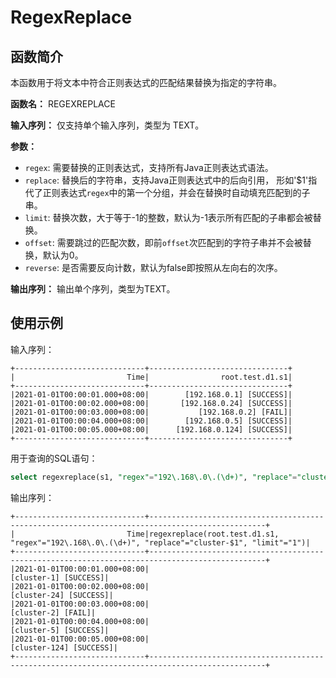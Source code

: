 # RegexReplace

## 函数简介

本函数用于将文本中符合正则表达式的匹配结果替换为指定的字符串。

**函数名：** REGEXREPLACE

**输入序列：** 仅支持单个输入序列，类型为 TEXT。

**参数：**

+ `regex`: 需要替换的正则表达式，支持所有Java正则表达式语法。
+ `replace`: 替换后的字符串，支持Java正则表达式中的后向引用，
  形如'$1'指代了正则表达式`regex`中的第一个分组，并会在替换时自动填充匹配到的子串。
+ `limit`: 替换次数，大于等于-1的整数，默认为-1表示所有匹配的子串都会被替换。
+ `offset`: 需要跳过的匹配次数，即前`offset`次匹配到的字符子串并不会被替换，默认为0。
+ `reverse`: 是否需要反向计数，默认为false即按照从左向右的次序。

**输出序列：** 输出单个序列，类型为TEXT。

## 使用示例

输入序列：

```
+-----------------------------+-------------------------------+
|                         Time|                root.test.d1.s1|
+-----------------------------+-------------------------------+
|2021-01-01T00:00:01.000+08:00|        [192.168.0.1] [SUCCESS]|
|2021-01-01T00:00:02.000+08:00|       [192.168.0.24] [SUCCESS]|
|2021-01-01T00:00:03.000+08:00|           [192.168.0.2] [FAIL]|
|2021-01-01T00:00:04.000+08:00|        [192.168.0.5] [SUCCESS]|
|2021-01-01T00:00:05.000+08:00|      [192.168.0.124] [SUCCESS]|
+-----------------------------+-------------------------------+
```

用于查询的SQL语句：

```sql
select regexreplace(s1, "regex"="192\.168\.0\.(\d+)", "replace"="cluster$1", "limit"="1") from root.test.d1
```

输出序列：

```
+-----------------------------+------------------------------------------------------------------------------------------------+
|                         Time|regexreplace(root.test.d1.s1, "regex"="192\.168\.0\.(\d+)", "replace"="cluster-$1", "limit"="1")|
+-----------------------------+------------------------------------------------------------------------------------------------+
|2021-01-01T00:00:01.000+08:00|                                                                           [cluster-1] [SUCCESS]|
|2021-01-01T00:00:02.000+08:00|                                                                          [cluster-24] [SUCCESS]|
|2021-01-01T00:00:03.000+08:00|                                                                              [cluster-2] [FAIL]|
|2021-01-01T00:00:04.000+08:00|                                                                           [cluster-5] [SUCCESS]|
|2021-01-01T00:00:05.000+08:00|                                                                         [cluster-124] [SUCCESS]|
+-----------------------------+------------------------------------------------------------------------------------------------+
```
